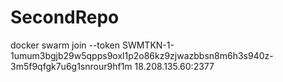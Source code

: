 # SecondRepo

docker swarm join --token SWMTKN-1-1umum3bgjb29w5qpps9oxl1p2o86kz9zjwazbbsn8m6h3s940z-3m5f9qfgk7u6g1snrour9hf1m 18.208.135.60:2377
